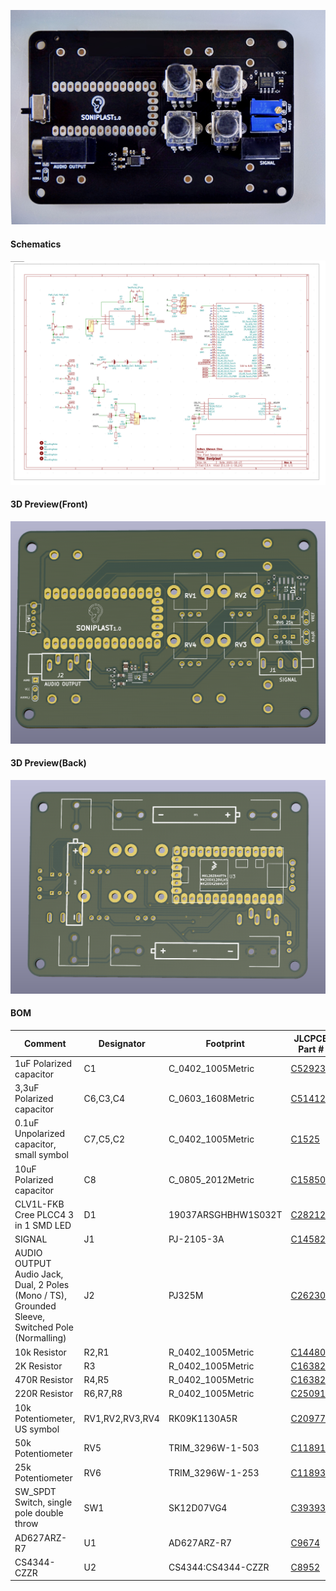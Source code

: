 ![](pcb_web.jpg)

#### Schematics

![Schematics](https://raw.githubusercontent.com/digitalmediabremen/The-Plant-Quartett/main/pcb/schematics.png
)

#### 3D Preview(Front)

![3D Preview(Front)](https://raw.githubusercontent.com/digitalmediabremen/The-Plant-Quartett/main/pcb/3d_view_front.png
)

#### 3D Preview(Back)

![3D Preview(Back)](https://raw.githubusercontent.com/digitalmediabremen/The-Plant-Quartett/main/pcb/3d_view_back.png
)

#### BOM
|Comment                                                                                        |Designator     |Footprint          |JLCPCB Part #|
|-----------------------------------------------------------------------------------------------|---------------|-------------------|-------------|
|1uF Polarized capacitor                                                                        |C1             |C_0402_1005Metric  | [C52923](https://jlcpcb.com/parts/componentSearch?isSearch=true&searchTxt=C52923)      |
|3,3uF Polarized capacitor                                                                      |C6,C3,C4       |C_0603_1608Metric  |[C51412](https://jlcpcb.com/parts/componentSearch?isSearch=true&searchTxt=C51412)       |
|0.1uF Unpolarized capacitor, small symbol                                                      |C7,C5,C2       |C_0402_1005Metric  | [C1525](https://jlcpcb.com/parts/componentSearch?isSearch=true&searchTxt=CL05B104KO5NNNC)       |
|10uF Polarized capacitor                                                                       |C8             |C_0805_2012Metric  | [C15850](https://jlcpcb.com/parts/componentSearch?isSearch=true&searchTxt=C15850)       |
|CLV1L-FKB Cree PLCC4 3 in 1 SMD LED                                                            |D1             |19037ARSGHBHW1S032T| [C282128](https://jlcpcb.com/parts/componentSearch?isSearch=true&searchTxt=C282128)     |
|SIGNAL                                                                                         |J1             |PJ-2105-3A         | [C145821](https://jlcpcb.com/parts/componentSearch?isSearch=true&searchTxt=C145821)     |
|AUDIO OUTPUT Audio Jack, Dual, 2 Poles (Mono / TS), Grounded Sleeve, Switched Pole (Normalling)|J2             |PJ325M             | [C26230](https://jlcpcb.com/parts/componentSearch?isSearch=true&searchTxt=C26230)       |
|10k Resistor                                                                                   |R2,R1          |R_0402_1005Metric  | [C144807](https://jlcpcb.com/parts/componentSearch?isSearch=true&searchTxt=C144807)     |
|2K Resistor                                                                                    |R3             |R_0402_1005Metric  |  [C163822](https://jlcpcb.com/parts/componentSearch?isSearch=true&searchTxt=C163822)      |
|470R Resistor                                                                                  |R4,R5          |R_0402_1005Metric  |  [C163829](https://jlcpcb.com/parts/componentSearch?isSearch=true&searchTxt=C163829)     |
|220R Resistor                                                                                  |R6,R7,R8       |R_0402_1005Metric  |  [C25091](https://jlcpcb.com/parts/componentSearch?isSearch=true&searchTxt=C25091)     |
|10k Potentiometer, US symbol                                                                   |RV1,RV2,RV3,RV4|RK09K1130A5R       |  [C209779](https://jlcpcb.com/parts/componentSearch?isSearch=true&searchTxt=C209779)     |
|50k Potentiometer                                                                              |RV5            |TRIM_3296W-1-503   | [C118911](https://jlcpcb.com/parts/componentSearch?isSearch=true&searchTxt=C118911)      |
|25k Potentiometer                                                                              |RV6            |TRIM_3296W-1-253   | [C118932](https://jlcpcb.com/parts/componentSearch?isSearch=true&searchTxt=C118932)      |
|SW_SPDT Switch, single pole double throw                                                       |SW1            |SK12D07VG4         | [C393937](https://jlcpcb.com/parts/componentSearch?isSearch=true&searchTxt=C393937)      |
|AD627ARZ-R7                                                                                    |U1             |AD627ARZ-R7        | [C9674](https://jlcpcb.com/parts/componentSearch?isSearch=true&searchTxt=AD627ARZ-R7)        |
|CS4344-CZZR                                                                                    |U2             |CS4344:CS4344-CZZR | [C8952](https://jlcpcb.com/parts/componentSearch?isSearch=true&searchTxt=CS4344-CZZR)        |
